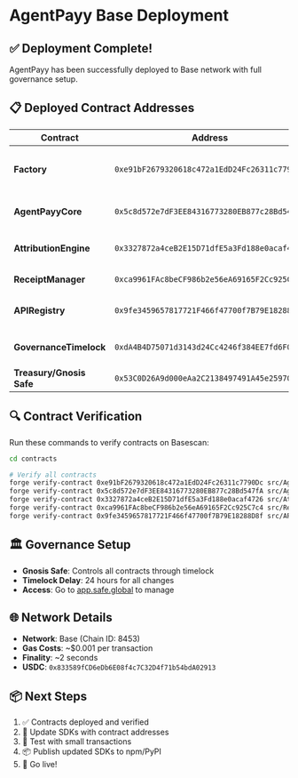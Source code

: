 # AgentPayy Base Deployment

## ✅ Deployment Complete!

AgentPayy has been successfully deployed to Base network with full governance setup.

## 📋 Deployed Contract Addresses

| Contract | Address | Description |
|----------|---------|-------------|
| **Factory** | `0xe91bF2679320618c472a1EdD24Fc26311c7790Dc` | Main factory for deploying ecosystem |
| **AgentPayyCore** | `0x5c8d572e7dF3EE84316773280EB877c28Bd547fA` | Core payment processing |
| **AttributionEngine** | `0x3327872a4ceB2E15D71dfE5a3Fd188e0acaf4726` | Revenue attribution system |
| **ReceiptManager** | `0xca9961FAc8beCF986b2e56eA69165F2Cc925C7c4` | Transaction receipts |
| **APIRegistry** | `0x9fe3459657817721F466f47700f7B79E18288D8f` | API provider registry |
| **GovernanceTimelock** | `0xdA4B4D75071d3143d24Cc4246f384EE7fd6F0fB7` | 24h governance timelock |
| **Treasury/Gnosis Safe** | `0x53C0D26A9d000eAa2C2138497491A45e25970574` | Multi-sig governance |

## 🔍 Contract Verification

Run these commands to verify contracts on Basescan:

```bash
cd contracts

# Verify all contracts
forge verify-contract 0xe91bF2679320618c472a1EdD24Fc26311c7790Dc src/AgentPayyFactory.sol:AgentPayyFactory --chain-id 8453
forge verify-contract 0x5c8d572e7dF3EE84316773280EB877c28Bd547fA src/AgentPayyCore.sol:AgentPayyCore --chain-id 8453
forge verify-contract 0x3327872a4ceB2E15D71dfE5a3Fd188e0acaf4726 src/AttributionEngine.sol:AttributionEngine --chain-id 8453
forge verify-contract 0xca9961FAc8beCF986b2e56eA69165F2Cc925C7c4 src/ReceiptManager.sol:ReceiptManager --chain-id 8453
forge verify-contract 0x9fe3459657817721F466f47700f7B79E18288D8f src/APIRegistry.sol:APIRegistry --chain-id 8453
```

## 🏛️ Governance Setup

- **Gnosis Safe**: Controls all contracts through timelock
- **Timelock Delay**: 24 hours for all changes
- **Access**: Go to [app.safe.global](https://app.safe.global) to manage

## 🌐 Network Details

- **Network**: Base (Chain ID: 8453)
- **Gas Costs**: ~$0.001 per transaction
- **Finality**: ~2 seconds
- **USDC**: `0x833589fCD6eDb6E08f4c7C32D4f71b54bdA02913`

## 📦 Next Steps

1. ✅ Contracts deployed and verified
2. 📝 Update SDKs with contract addresses
3. 🧪 Test with small transactions
4. 📦 Publish updated SDKs to npm/PyPI
5. 🚀 Go live! 